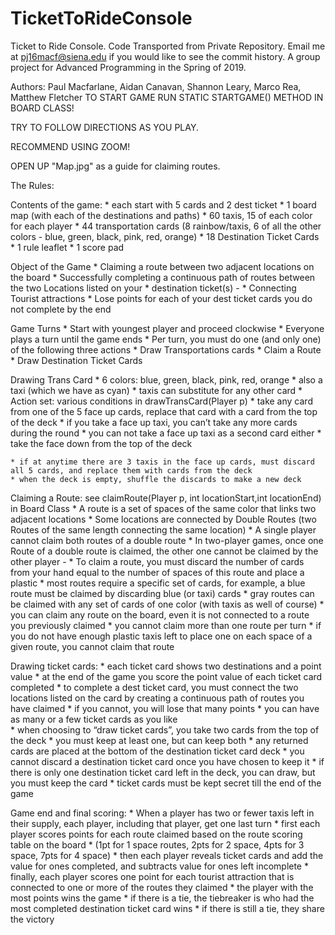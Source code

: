 # TicketToRideConsole
Ticket to Ride Console. Code Transported from Private Repository. 
Email me at pj16macf@siena.edu if you would like to see the commit history.
A group project for Advanced Programming in the Spring of 2019.

Authors: Paul Macfarlane, Aidan Canavan, Shannon Leary, Marco Rea, Matthew Fletcher
TO START GAME RUN STATIC STARTGAME() METHOD IN BOARD CLASS!

TRY TO FOLLOW DIRECTIONS AS YOU PLAY.

RECOMMEND USING ZOOM!

OPEN UP "Map.jpg" as a guide for claiming routes. 

The Rules: 

Contents of the game:
	* each start with 5 cards and 2 dest ticket 
	* 1 board map (with each of the destinations and paths) 
	* 60 taxis, 15 of each color for each player 
	* 44 transportation cards (8 rainbow/taxis, 6 of all the other colors - blue, green, black, pink, red, orange) 
	* 18 Destination Ticket Cards 
	* 1 rule leaflet
	* 1 score pad 

Object of the Game 
	* Claiming a route between two adjacent locations on the board 
	* Successfully completing a continuous path of routes between the two Locations listed on your 
	* destination ticket(s) -
	* Connecting Tourist attractions 
	* Lose points for each of your dest ticket cards you do not complete by the end 
	

Game Turns 
	* Start with youngest player and proceed clockwise 
	* Everyone plays a turn until the game ends
	* Per turn, you must do one (and only one) of the following three actions 
		* Draw Transportations cards
		* Claim a Route 
		* Draw Destination Ticket Cards 

Drawing Trans Card 
	* 6 colors: blue, green, black, pink, red, orange 
	* also a taxi (which we have as cyan) 
	* taxis can substitute for any other card 
	* Action set: various conditions in drawTransCard(Player p)
		* take any card from one of the 5 face up cards, replace that card with a card from the top of the deck 
			* if you take a face up taxi, you can’t take any more cards during the round 
			* you can not take a face up taxi as a second card either 
		* take the face down from the top of the deck
		
	* if at anytime there are 3 taxis in the face up cards, must discard all 5 cards, and replace them with cards from the deck 
	* when the deck is empty, shuffle the discards to make a new deck 

Claiming a Route: see claimRoute(Player p, int locationStart,int locationEnd) in Board Class
	* A route is a set of spaces of the same color that links two adjacent locations
	* Some locations are connected by Double Routes (two Routes of the same length connecting the same location) 
	* A single player cannot claim both routes of a double route 
	* In two-player games, once one Route of a double route is claimed, the other one cannot be claimed by the other player -
	* To claim a route, you must discard the number of cards from your hand equal to the number of spaces of this route and place a plastic 
	* most routes require a specific set of cards, for example, a blue route must be claimed by discarding blue (or taxi) cards 
	* gray routes can be claimed with any set of cards of one color (with taxis as well of course) 
	* you can claim any route on the board, even it is not connected to a route you previously claimed 
	* you cannot claim more than one route per turn 
	* if you do not have enough plastic taxis left to place one on each space of a given route, you cannot claim that route 

Drawing ticket cards:
	* each ticket card shows two destinations and a point value 
	* at the end of the game you score the point value of each ticket card completed
	* to complete a dest ticket card, you must connect the two locations listed on the card by creating a continuous path of routes you have claimed 
	* if you cannot, you will lose that many points 
	* you can have as many or a few ticket cards as you like  
	* when choosing to “draw ticket cards”, you take two cards from the top of the deck 
	* you must keep at least one, but can keep both 
	* any returned cards are placed at the bottom of the destination ticket card deck
	* you cannot discard a destination ticket card once you have chosen to keep it 
	* if there is only one destination ticket card left in the deck, you can draw, but you must keep the card 
	* ticket cards must be kept secret till the end of the game 

Game end and final scoring:
	* When a player has two or fewer taxis left in their supply, each player, including that player, get one last turn 
	* first each player scores points for each route claimed based on the route scoring table on the board 
		* (1pt for 1 space routes, 2pts for 2 space, 4pts for 3 space, 7pts for 4 space)
	* then each player reveals ticket cards and add the value for ones completed, and subtracts value for ones left incomplete 
	* finally, each player scores one point for each tourist attraction that is connected to one or more of the routes they claimed 
	* the player with the most points wins the game 
	* if there is a tie, the tiebreaker is who had the most completed destination ticket card wins 
	* if there is still a tie, they share the victory
